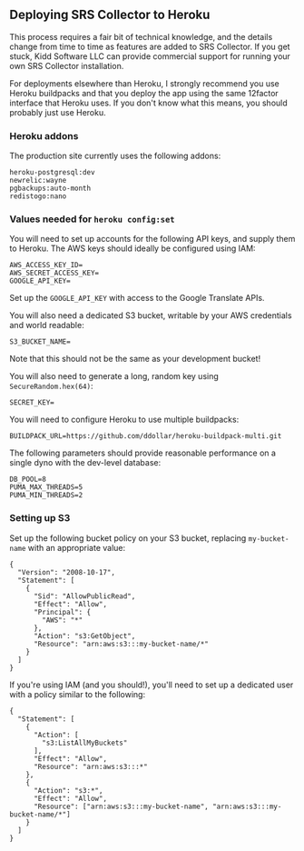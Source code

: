 ## Deploying SRS Collector to Heroku

This process requires a fair bit of technical knowledge, and the details
change from time to time as features are added to SRS Collector.  If you
get stuck, Kidd Software LLC can provide commercial support for running
your own SRS Collector installation.

For deployments elsewhere than Heroku, I strongly recommend you use Heroku
buildpacks and that you deploy the app using the same 12factor interface
that Heroku uses.  If you don't know what this means, you should probably
just use Heroku.

### Heroku addons

The production site currently uses the following addons:

    heroku-postgresql:dev
    newrelic:wayne
    pgbackups:auto-month
    redistogo:nano

### Values needed for `heroku config:set`

You will need to set up accounts for the following API keys, and supply
them to Heroku.  The AWS keys should ideally be configured using IAM:

    AWS_ACCESS_KEY_ID=
    AWS_SECRET_ACCESS_KEY=
    GOOGLE_API_KEY=

Set up the `GOOGLE_API_KEY` with access to the Google Translate APIs.

You will also need a dedicated S3 bucket, writable by your AWS credentials
and world readable:

    S3_BUCKET_NAME=

Note that this should not be the same as your development bucket!

You will also need to generate a long, random key using `SecureRandom.hex(64)`:

    SECRET_KEY=

You will need to configure Heroku to use multiple buildpacks:

    BUILDPACK_URL=https://github.com/ddollar/heroku-buildpack-multi.git

The following parameters should provide reasonable performance on a single
dyno with the dev-level database:

    DB_POOL=8
    PUMA_MAX_THREADS=5
    PUMA_MIN_THREADS=2

### Setting up S3

Set up the following bucket policy on your S3 bucket, replacing
`my-bucket-name` with an appropriate value:

    {
      "Version": "2008-10-17",
      "Statement": [
        {
          "Sid": "AllowPublicRead",
          "Effect": "Allow",
          "Principal": {
            "AWS": "*"
          },
          "Action": "s3:GetObject",
          "Resource": "arn:aws:s3:::my-bucket-name/*"
        }
      ]
    }

If you're using IAM (and you should!), you'll need to set up a dedicated
user with a policy similar to the following:

    {
      "Statement": [
        {
          "Action": [
            "s3:ListAllMyBuckets"
          ],
          "Effect": "Allow",
          "Resource": "arn:aws:s3:::*"
        },
        {
          "Action": "s3:*",
          "Effect": "Allow",
          "Resource": ["arn:aws:s3:::my-bucket-name", "arn:aws:s3:::my-bucket-name/*"]
        }
      ]
    }
